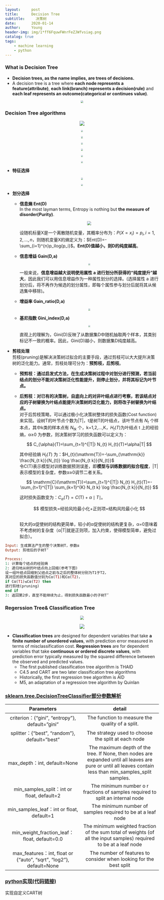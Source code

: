 ```yaml
---
layout:     post
title:      Decision Tree
subtitle:     决策树
date:       2020-01-14
author:     Young
header-img: img/1*ff6FquwFWnrFeZJWfvsiag.png
catalog: true
tags:
    - machine learning
    - python
---
```



### What is Decision Tree

  - **Decision trees, as the name implies, are trees of decisions.**
  - A decision tree is a tree where **each node represents a feature(attribute)**, **each link(branch) represents a decision(rule)** and **each leaf represents an outcome(categorical or continues value)**. 

<p align="center">
  <img src="https://miro.medium.com/max/2000/1*DUYbuD8el6Pkkj8-sw5LYw.png" style="zoom:50%" />
</p>

### Decision Tree algorithms

<p align="center">
  <img src="https://upload-images.jianshu.io/upload_images/3777066-960dcf8c1b4541ce.png" style="zoom:100%" />
</p>

<p align="center">
  <img src="https://github.com/Julian-young/Julian-young.github.io/raw/dev-jiale/img/WX20200115-150150@2x.png" style="zoom:40%" />
</p>
<p align="center">
  <img src="https://github.com/Julian-young/Julian-young.github.io/raw/dev-jiale/img/WX20200115-150231@2x.png" style="zoom:40%" />
</p>
<p align="center">
  <img src="https://github.com/Julian-young/Julian-young.github.io/raw/dev-jiale/img/WX20200115-150249@2x.png" style="zoom:40%" />
</p>
<p align="center">
  <img src="https://github.com/Julian-young/Julian-young.github.io/raw/dev-jiale/img/WX20200115-150302@2x.png" style="zoom:40%" />
</p>
<p align="center">
  <img src="https://github.com/Julian-young/Julian-young.github.io/raw/dev-jiale/img/WX20200115-150459@2x.png" style="zoom:40%" />
</p>
<p align="center">
  <img src="https://github.com/Julian-young/Julian-young.github.io/raw/dev-jiale/img/WX20200115-143351@2x.png" style="zoom:40%" />
</p>


- **特征选择**

<p align="center">
  <img src="https://github.com/Julian-young/Julian-young.github.io/raw/dev-jiale/img/WX20200115-143128@2x.png" style="zoom:40%" />
</p>
<p align="center">
  <img src="https://github.com/Julian-young/Julian-young.github.io/raw/dev-jiale/img/WX20200115-143351@2x.png" style="zoom:40%" />
</p>

- **划分选择**

  - **信息熵 Ent(D)**
    <br>
    In the most layman terms, Entropy is nothing but **the measure of disorder(Purity)**.
    <p align="center">
      <img src="https://miro.medium.com/max/1130/1*M15RZMSk8nGEyOnD8haF-A.png" style="zoom:80%" />
    </p>
  
    设随机标量X是一个离散随机变量，其概率分布为：$P(X=x_i)=p_i, i=1,2,...,n$，则随机变量X的熵定义为：$Ent(D)=-\sum_{i=1}^{n}p_ilog{p_i}$。**Ent(D)值越小，则D的纯度越高**。
  
  - **信息增益 Gain(D,a)**
    <p align="center">
      <img src="https://github.com/Julian-young/Julian-young.github.io/raw/dev-jiale/img/WX20200115-154400@2x.png" style="zoom:40%" />
    </p>
    
    一般来说，**信息增益越大说明使用属性 a 进行划分所获得的“纯度提升”越大**，因此我们可以用信息增益作为一种属性划分的选择。(选择属性 a 进行划分后，将不再作为候选的划分属性，即每个属性参与划分后就将其从候选集中移除)。
  
  - **增益率 Gain_ratio(D,a)**
    <p align="center">
      <img src="https://github.com/Julian-young/Julian-young.github.io/raw/dev-jiale/img/WX20200115-154439@2x.png" style="zoom:40%" />
    </p>
    
  - **基尼指数 Gini_index(D,a)**
    
    <p align="center">
      <img src="https://github.com/Julian-young/Julian-young.github.io/raw/dev-jiale/img/WX20200115-154534@2x.png" style="zoom:40%" />
    </p>
    
    直观上的理解为，Gini(D)反映了从数据集D中随机抽取两个样本，其类别标记不一致的概率。因此，Gini(D)越小，则数据集D纯度越高。
  
- **剪枝处理**
  <br>
  剪枝(pruning)是解决决策树过拟合的主要手段，通过剪枝可以大大提升决策树的泛化能力。通常，剪枝处理可分为：**预剪枝，后剪枝**。

  - **预剪枝：通过启发式方法，在生成决策树过程中对划分进行预测，若当前结点的划分不能对决策树泛化性能提升，则停止划分，并将其标记为叶节点。**
  
  - **后剪枝：对已有的决策树，自底向上的对非叶结点进行考察，若该结点对应的子树替换为叶结点能提升决策树的泛化能力，则将改子树替换为叶结点。**
    <br>
    对于后剪枝策略，可以通过极小化决策树整体的损失函数(Cost function)来实现。设树T的叶节点个数为|T|，t是树T的叶结点，该叶节点有 $N_t$ 个样本点，其中k类的样本点有 $N_{tk}$ 个，k=1,2,...,K，$H_t(T)$为叶结点 t 上的经验熵，α≥0 为参数，则决策树学习的损失函数可以定义为：
    
    <p align="center">
    $$
    C_{\alpha}(T)=\sum_{t=1}^{|T|} N_{t} H_{t}(T)+\alpha|T|
    $$
    </p>
    
    其中经验熵 $H_t(T)$ 为：$H_{t}(\mathrm{T})=-\sum_{\mathrm{k}} \frac{N_{t k}}{N_{t}} \log \frac{N_{t k}}{N_{t}}$
    <br>
    令C(T)表示模型对训练数据预测误差，即**模型与训练数据的拟合程度**，|T|表示模型的复杂度，参数α≥0调节二者关系。
    
    <p align="center">
    $$
    \mathrm{C}(\mathrm{T})=\sum_{t=1}^{|T|} N_{t} H_{t}(T)=-\sum_{t=1}^{|T|} \sum_{k=1}^{K} N_{t k} \log \frac{N_{t k}}{N_{t}}
    $$
    </p>
    
    这时损失函数变为：$C_{\alpha}(T)=C(\mathrm{T})+\alpha \mid T \mid$。
    
    <p align="center">
    $$
    模型损失=经验风险最小化+正则项=结构风险最小化
    $$
    </p>
    
    <br>
    较大的α促使树的结构更简单，较小的α促使树的结构更复杂，α=0意味着不考虑树的复杂度（α|T|就是正则项，加入约束，使得模型简单，避免过拟合）。


```ruby
Input: 生成算法产生的整个决策树T，参数α
Output: 剪枝后的子树T’

Process:
1: 计算每个结点的经验熵
2: 递归地从树的叶结点向上回缩(参考下图)
设一组叶结点回缩到父结点之前与之后的整体树分别为T1于T2，
其对应的损失函数值分别为Cα(T1)和Cα(T2)，
if Cα(T1)≤Cα(T2) then
进行剪枝(pruning)
end if
3: 返回第2步，直至不能继续为止，得到损失函数最小的子树T’
```

### Regerssion Tree& Classification Tree

<p align="center">
    <img src="https://github.com/Julian-young/Julian-young.github.io/raw/dev-jiale/img/WX20200114-164538.png" style="zoom:80%" />
</p>

<p align="center">
    <img src="https://www.digitalvidya.com/wp-content/uploads/2019/01/Image-4-2.png" style="zoom:100%" />
</p>

- **Classification trees** are designed for dependent variables that take **a finite number**
**of unordered values**, with prediction error measured in terms of misclassification cost. **Regression trees** are for dependent variables that take **continuous or ordered discrete values**, with prediction error typically measured by the squared difference between the observed and predicted values.
  - The first published classification tree algorithm is THAID
  - C4.5 and CART are two later classification tree algorithms 
  -  Historically, the first regression tree algorithm is AID
  -  M5, an adaptation of a regression tree algorithm by Quinlan
  
### [sklearn.tree.DecisionTreeClassifier部分参数解析](https://scikit-learn.org/stable/modules/generated/sklearn.tree.DecisionTreeClassifier.htmll)

Parameters            | detail
:-------------------------:|:-------------------------:
criterion：{“gini”, “entropy”}, default=”gini”|The function to measure the quality of a split. 
splitter：{“best”, “random”}, default=”best”|The strategy used to choose the split at each node
max_depth：int, default=None|The maximum depth of the tree. If None, then nodes are expanded until all leaves are pure or until all leaves contain less than min_samples_split samples.
min_samples_split：int or float, default=2|The minimum number o r fractions of samples required to split an internal node
min_samples_leaf：int or float, default=1|The minimum number of samples required to be at a leaf node
min_weight_fraction_leaf：float, default=0.0|The minimum weighted fraction of the sum total of weights (of all the input samples) required to be at a leaf node
max_features：int, float or {“auto”, “sqrt”, “log2”}, default=None|The number of features to consider when looking for the best split

### [python实现(代码链接)](https://github.com/Julian-young/Julian-young.github.io/blob/dev-jiale/ipynb/Task4_decision_tree.ipynb)

实现自定义CART树

